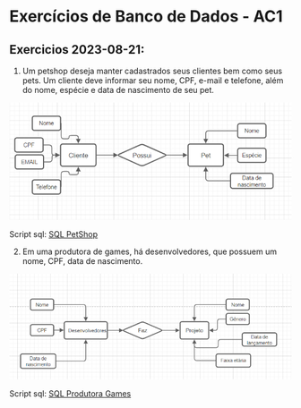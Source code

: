 # Exercícios de Banco de Dados - AC1

## Exercicios 2023-08-21:
1. Um petshop deseja manter cadastrados seus clientes bem como seus pets. Um cliente deve informar seu nome, CPF, e-mail e telefone, além do nome, espécie e data de nascimento de seu pet.

![PetShop MER](SLIDE%2010/Petshop%20-%20Aula%202023-08-21.png)

Script sql:
[SQL PetShop](SLIDE%2010/SQL%20Petshop%20-%20Aula%202023-08-21.txt)

2. Em uma produtora de games, há desenvolvedores, que possuem um nome, CPF, data de nascimento.

![Produtora Games MER](SLIDE%2010/Desenvolvedor%20-%20Aula%202023-08-21.png)

Script sql:
[SQL Produtora Games](SLIDE%2010/SQL%20Desenvolvedor%20-%20Aula%202023-08-21.txt)
